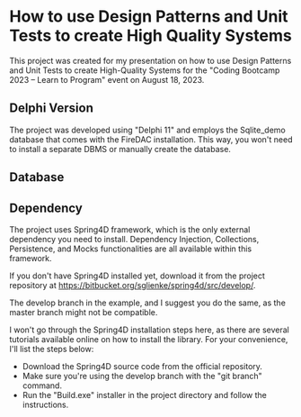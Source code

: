 # How to use Design Patterns and Unit Tests to create High Quality Systems
 
This project was created for my presentation on how to use Design Patterns and Unit Tests to create High-Quality Systems for the "Coding Bootcamp 2023 – Learn to Program" event on August 18, 2023.


## Delphi Version

The project was developed using "Delphi 11" and employs the Sqlite_demo database that comes with the FireDAC installation. This way, you won't need to install a separate DBMS or manually create the database.


## Database

## Dependency

The project uses Spring4D framework, which is the only external dependency you need to install. Dependency Injection, Collections, Persistence, and Mocks functionalities are all available within this framework.

If you don't have Spring4D installed yet, download it from the project repository at https://bitbucket.org/sglienke/spring4d/src/develop/. 

The develop branch in the example, and I suggest you do the same, as the master branch might not be compatible.

I won't go through the Spring4D installation steps here, as there are several tutorials available online on how to install the library. For your convenience, I'll list the steps below:
- Download the Spring4D source code from the official repository.
- Make sure you're using the develop branch with the "git branch" command.
- Run the "Build.exe" installer in the project directory and follow the instructions.

